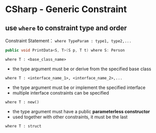# CSharp - Generic Constraint

## use `where` to constraint type and order

Constraint Statement： `where TypeParam : type1, type2,...`

```cs
public void PrintData<S, T>(S p, T t) where S: Person
```

`where T : <base_class_name>`

- the type argument must be or derive from the specified base class

`where T : <interface_name_1>, <interface_name_2>,...`

- the type argument must be or implement the specified interface
- multiple interface constraints can be specified

`where T : new()`

- the type argument must have a public **parameterless constructor**
- used together with other constraints, it must be the last

`where T : struct`


